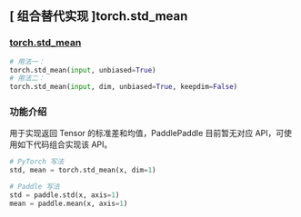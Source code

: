 ## [ 组合替代实现 ]torch.std_mean

### [torch.std_mean](https://pytorch.org/docs/stable/generated/torch.std_mean.html?highlight=std_mean#torch.std_mean)
```python
# 用法一：
torch.std_mean(input, unbiased=True)
# 用法二：
torch.std_mean(input, dim, unbiased=True, keepdim=False)
```

### 功能介绍
用于实现返回 Tensor 的标准差和均值，PaddlePaddle 目前暂无对应 API，可使用如下代码组合实现该 API。

```python
# PyTorch 写法
std, mean = torch.std_mean(x, dim=1)

# Paddle 写法
std = paddle.std(x, axis=1)
mean = paddle.mean(x, axis=1)
```
